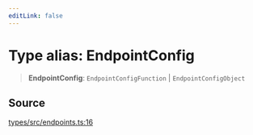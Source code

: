 ```yaml
---
editLink: false
---
```


# Type alias: EndpointConfig

> **EndpointConfig**: `EndpointConfigFunction` \| `EndpointConfigObject`

## Source

[types/src/endpoints.ts:16](https://github.com/directus/directus/blob/7789a6c53/packages/types/src/endpoints.ts#L16)
